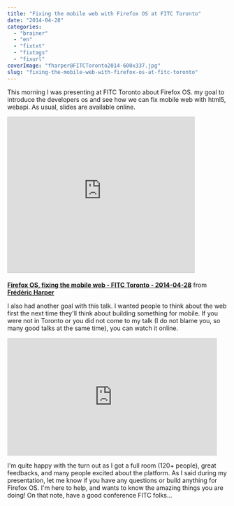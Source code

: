 ```yaml
---
title: "Fixing the mobile web with Firefox OS at FITC Toronto"
date: "2014-04-28"
categories: 
  - "brainer"
  - "en"
  - "fixtxt"
  - "fixtags"
  - "fixurl"
coverImage: "fharper@FITCToronto2014-600x337.jpg"
slug: "fixing-the-mobile-web-with-firefox-os-at-fitc-toronto"
---
```


This morning I was presenting at FITC Toronto about Firefox OS. my goal to introduce the developers os and see how we can fix mobile web with html5, webapi. As usual, slides are available online.

<iframe style="border: 1px solid #CCC; border-width: 1px; margin-bottom: 5px; max-width: 100%;" src="https://www.slideshare.net/slideshow/embed_code/key/twlEzIGodiixmy" width="427" height="356" frameborder="0" marginwidth="0" marginheight="0" scrolling="no" allowfullscreen="allowfullscreen"></iframe>

**[Firefox OS, fixing the mobile web - FITC Toronto - 2014-04-28](https://www.slideshare.net/fredericharper/firefox-os-fixing-the-mobile-web-fitc-toronto-20140428 "Firefox OS, fixing the mobile web - FITC Toronto - 2014-04-28")** from **[Frédéric Harper](https://www.slideshare.net/fredericharper)**

I also had another goal with this talk. I wanted people to think about the web first the next time they'll think about building something for mobile. If you were not in Toronto or you did not come to my talk (I do not blame you, so many good talks at the same time), you can watch it online.

<iframe src="https://www.youtube.com/embed/ZW094-AoxZo?feature=oembed" width="480" height="270" frameborder="0" allowfullscreen="allowfullscreen"></iframe>

I'm quite happy with the turn out as I got a full room (120+ people), great feedbacks, and many people excited about the platform. As I said during my presentation, let me know if you have any questions or build anything for Firefox OS. I'm here to help, and wants to know the amazing things you are doing! On that note, have a good conference FITC folks...
